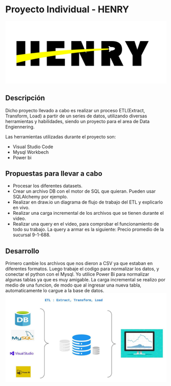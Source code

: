 # Proyecto Individual - HENRY
![image](https://github.com/aleskafidas/proyecto_01/blob/main/henry.png)

## Descripción 

Dicho proyecto llevado a cabo es realizar un proceso ETL(Extract, Transform, Load) a partir de un series de datos, utilizando diversas herramientas y habilidades, siendo un proyecto para el area de Data Engiennering.

Las herramientas utilizadas durante el proyecto son:
- Visual Studio Code
- Mysql Workbech
- Power bi

## Propuestas para llevar a cabo

- Procesar los diferentes datasets. 
- Crear un archivo DB con el motor de SQL que quieran. Pueden usar SQLAlchemy por ejemplo.
- Realizar en draw.io un diagrama de flujo de trabajo del ETL y explicarlo en vivo.
- Realizar una carga incremental de los archivos que se tienen durante el video.
- Realizar una query en el video, para comprobar el funcionamiento de todo su trabajo. La query a armar es la siguiente: Precio promedio de la sucursal 9-1-688.

## Desarrollo

Primero cambie los archivos que nos dieron a CSV ya que estaban en diferentes formatos.
Luego trabaje el codigo para normalizar los datos, y conectar el python con el Mysql.
Yo utilice Power Bi para normalizar algunas tablas ya que es muy amigable. La carga incremental se realizo por medio de una funcion, de modo que al ingresar una nueva tabla,
automaticamente lo cargue a la base de datos.
![image](https://github.com/aleskafidas/proyecto_01/blob/main/diagrama%20de%20flujo.jpeg)
